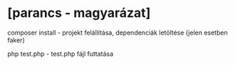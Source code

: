 # [parancs - magyarázat]

composer install - projekt felállítása, dependenciák letöltése (jelen esetben faker)

php test.php - test.php fájl futtatása

